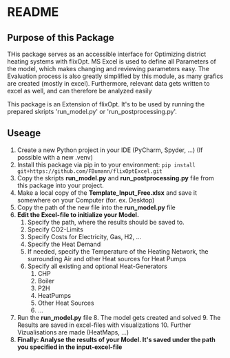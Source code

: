 # README
## Purpose of this Package
THis package serves as an accessible interface for Optimizing district heating systems with flixOpt. 
MS Excel is used to define all Parameters of the model, which makes changing and reviewing parameters easy. 
The Evaluation process is also greatly simplified by this module, as many grafics are created (mostly in excel). 
Furthermore, relevant data gets written to excel as well, and can therefore be analyzed easily

This package is an Extension of flixOpt. It's to be used by running the prepared skripts 'run_model.py' or 'run_postprocessing.py'.

## Useage
1. Create a new Python project in your IDE (PyCharm, Spyder, ...) (If possible with a new .venv)
2. Install this package via pip in to your environment: `pip install git+https://github.com/FBumann/flixOptExcel.git`
3. Copy the skripts __run_model.py__ and __run_postprocessing.py__ file from this package into your project.
4. Make a local copy of the __Template_Input_Free.xlsx__ and save it somewhere on your Computer (for. ex. Desktop)
5. Copy the path of the new file into the __run_model.py__ file
6. **Edit the Excel-file to initialize your Model.**
   1. Specify the path, where the results should be saved to.
   2. Specify CO2-Limits
   3. Specify Costs for Electricity, Gas, H2, ...
   4. Specify the Heat Demand
   5. If needed, specify the Temperature of the Heating Network, the surrounding Air and other Heat sources for Heat Pumps
   6. Specify all existing and optional Heat-Generators
      1. CHP
      2. Boiler
      3. P2H 
      4. HeatPumps
      5. Other Heat Sources
      6. ...
7. Run the __run_model.py__ file
   8. The model gets created and solved
   9. The Results are saved in excel-files with visualizations
   10. Further Vizualisations are made (HeatMaps, ...)
8. __Finally: Analyse the results of your Model. It's saved under the path you specified in the input-excel-file__
